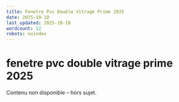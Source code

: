 ```yaml
---
title: Fenetre Pvc Double Vitrage Prime 2025
date: 2025-10-10
last_updated: 2025-10-10
wordcount: 12
robots: noindex
---
```


# fenetre pvc double vitrage prime 2025

Contenu non disponible – hors sujet.